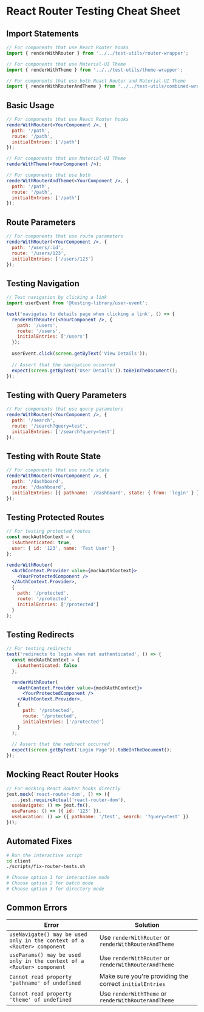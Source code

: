 # React Router Testing Cheat Sheet

## Import Statements

```jsx
// For components that use React Router hooks
import { renderWithRouter } from '../../test-utils/router-wrapper';

// For components that use Material-UI Theme
import { renderWithTheme } from '../../test-utils/theme-wrapper';

// For components that use both React Router and Material-UI Theme
import { renderWithRouterAndTheme } from '../../test-utils/combined-wrapper';
```

## Basic Usage

```jsx
// For components that use React Router hooks
renderWithRouter(<YourComponent />, {
  path: '/path',
  route: '/path',
  initialEntries: ['/path']
});

// For components that use Material-UI Theme
renderWithTheme(<YourComponent />);

// For components that use both
renderWithRouterAndTheme(<YourComponent />, {
  path: '/path',
  route: '/path',
  initialEntries: ['/path']
});
```

## Route Parameters

```jsx
// For components that use route parameters
renderWithRouter(<YourComponent />, {
  path: '/users/:id',
  route: '/users/123',
  initialEntries: ['/users/123']
});
```

## Testing Navigation

```jsx
// Test navigation by clicking a link
import userEvent from '@testing-library/user-event';

test('navigates to details page when clicking a link', () => {
  renderWithRouter(<YourComponent />, {
    path: '/users',
    route: '/users',
    initialEntries: ['/users']
  });
  
  userEvent.click(screen.getByText('View Details'));
  
  // Assert that the navigation occurred
  expect(screen.getByText('User Details')).toBeInTheDocument();
});
```

## Testing with Query Parameters

```jsx
// For components that use query parameters
renderWithRouter(<YourComponent />, {
  path: '/search',
  route: '/search?query=test',
  initialEntries: ['/search?query=test']
});
```

## Testing with Route State

```jsx
// For components that use route state
renderWithRouter(<YourComponent />, {
  path: '/dashboard',
  route: '/dashboard',
  initialEntries: [{ pathname: '/dashboard', state: { from: 'login' } }]
});
```

## Testing Protected Routes

```jsx
// For testing protected routes
const mockAuthContext = {
  isAuthenticated: true,
  user: { id: '123', name: 'Test User' }
};

renderWithRouter(
  <AuthContext.Provider value={mockAuthContext}>
    <YourProtectedComponent />
  </AuthContext.Provider>,
  {
    path: '/protected',
    route: '/protected',
    initialEntries: ['/protected']
  }
);
```

## Testing Redirects

```jsx
// For testing redirects
test('redirects to login when not authenticated', () => {
  const mockAuthContext = {
    isAuthenticated: false
  };

  renderWithRouter(
    <AuthContext.Provider value={mockAuthContext}>
      <YourProtectedComponent />
    </AuthContext.Provider>,
    {
      path: '/protected',
      route: '/protected',
      initialEntries: ['/protected']
    }
  );
  
  // Assert that the redirect occurred
  expect(screen.getByText('Login Page')).toBeInTheDocument();
});
```

## Mocking React Router Hooks

```jsx
// For mocking React Router hooks directly
jest.mock('react-router-dom', () => ({
  ...jest.requireActual('react-router-dom'),
  useNavigate: () => jest.fn(),
  useParams: () => ({ id: '123' }),
  useLocation: () => ({ pathname: '/test', search: '?query=test' })
}));
```

## Automated Fixes

```bash
# Run the interactive script
cd client
./scripts/fix-router-tests.sh

# Choose option 1 for interactive mode
# Choose option 2 for batch mode
# Choose option 3 for directory mode
```

## Common Errors

| Error | Solution |
|-------|----------|
| `useNavigate() may be used only in the context of a <Router> component` | Use `renderWithRouter` or `renderWithRouterAndTheme` |
| `useParams() may be used only in the context of a <Router> component` | Use `renderWithRouter` or `renderWithRouterAndTheme` |
| `Cannot read property 'pathname' of undefined` | Make sure you're providing the correct `initialEntries` |
| `Cannot read property 'theme' of undefined` | Use `renderWithTheme` or `renderWithRouterAndTheme` | 